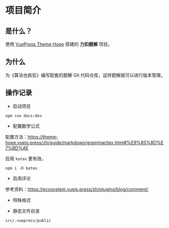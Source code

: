 # 项目简介

## 是什么？

使用 [VuePress Theme Hope](https://theme-hope.vuejs.press/zh/) 搭建的 **力扣题解** 项目。

## 为什么

为《算法也疯狂》编写配套的题解 Git 代码仓库，这样题解就可以进行版本管理。


## 操作记录

* 启动项目


```
npm run docs:dev
```

* 配置数学公式

配置方法：https://theme-hope.vuejs.press/zh/guide/markdown/grammar/tex.html#%E9%85%8D%E7%BD%AE

启用 `katex` 更有效。

```
npm i -D katex
```

* 启用评论

参考资料：https://ecosystem.vuejs.press/zh/plugins/blog/comment/


* 特殊格式

* 静态文件目录

```
src/.vuepress/public
```
